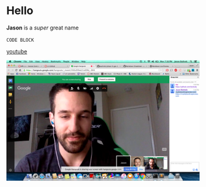 # Hello
 
**Jason** is a *super* great name

`CODE BLOCK`

[youtube](https://www.youtube.com/)

![Screenshot](GPS_1_Screenshot.png)
